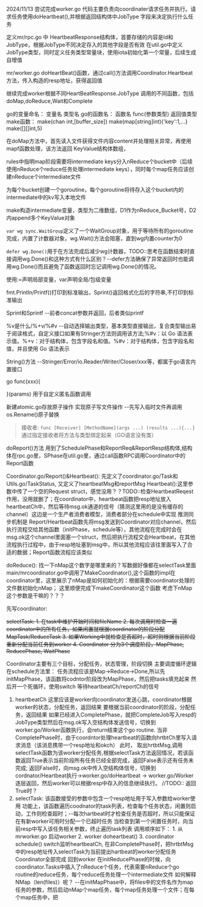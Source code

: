 2024/11/13 
尝试完成worker.go 代码主要负责向coordinater请求任务并执行。请求任务使用doHeartbeat(),并根据返回结构体中JobType 字段来决定执行什么任务

定义mr/rpc.go 中 HeartbeatResponse结构体，首要存储的内容是Id和JobType，根据JobType不同决定存入的其他字段是否有效
在util.go中定义JobType类型，同时定义任务类型常量块，使用iota初始化第一个常量，后续生成自增值

mr/worker.go doHeartBeat()函数，通过call()方法调用Coordinator.Heartbeat方法，传入构造的resp地址，获得返回值

继续完成worker根据不同HeartBeatResponse.JobType 调用的不同函数，包括doMap,doReduce,Wait和Complete

go的变量命名：
    变量名 类型名
go的函数名：
    函数名 func(参数类型) 返回值类型
make函数：
    make(chan int,[buffer_size])
    make(map[string]int){'key':1,...}
    make([][]int,5)


在doMap方法中，首先读入文件获得文件内容content并处理相关异常，再使用mapf函数处理，该方法返回 KeyValue结构体数组，

rules中指明map阶段需要将intermediate keys分入nReduce个bucket中（后续使用nReduce个reduce任务处理intermediate keys），同时每个map任务应该创建nReduce个intermediate文件

为每个bucket创建一个goroutine，每个goroutine将待存入这个bucket内的intermediate中的kv写入本地文件

make构造intermediate变量，类型为二维数组，D1作为nReduce_Bucket号，D2内append多个KeyValue对象

`var wg sync.WaitGroup`定义了一个WaitGroup对象，用于等待所有的goroutine完成，内置了计数器对象，wg.Wait()方法会阻塞，直到wg内置counter为0

`defer wg.Done()`用于在方法完成后减少wg计数器，TODO::思考在函数结束时直接调用wg.Done()和这种方式有什么区别？--defer方法确保了异常返回时也能调用wg.Done()而且避免了函数返回时忘记调用wg.Done()的情况。

使用:=声明局部变量，var声明全局/包级变量

fmt.Println/Printf()打印到标准输出，Sprint()返回格式化后的字符串,不打印到标准输出

Sprint和Sprintf --前者concat参数并返回，后者类似printf

%v是什么/%+v/%#v --自动选择输出类型，基本类型直接输出，复合类型输出易于阅读格式，自定义接口如果有Stringer方法则调用该方法;%#v：以 Go 语法表示值。%+v：对于结构体，包含字段名和值。%#v：对于结构体，包含字段名和值，并且使用 Go 语法表示

String()方法 --Stringer/Error/io.Reader/Writer/Closer/xxx等，都属于go语言内置接口

go func(xxx){

}(params) 用于自定义匿名函数调用

新建atomic.go存放原子操作
    实现原子写文件操作 --先写入临时文件再调用os.Rename()原子替换

>接收者:
`func [Receiver] [MethodName](args ...) (results ...){...}`通过指定接收者将方法与类型绑定起来（GO语言没有类）

doReport()方法
    用到了SchedulePhase和ReportReq&ReportResp结构体,结构体在rpc.go里，SPhase在util.go里，通过call函数RPC调用Coordinator中的Report函数

Coordinator.go/Report()&Heartbeat():
    先定义了coordinator.go/Task和Utils.go/TaskStatus, 又定义了heartbeatMsg和reportMsg
    Heartbeat():这里参数中传了一个空的Request struct，感觉没用？？TODO::检查HeartbeatReqest作用，没用就删了；在coordinator中，heartbeat函数把resp地址放入heartbeatCh中，然后等待msg.ok通道的信号（猜测这里用的是没有缓存的channel）这边是一个生产者消费者模型，消费者部分在schedule中实现
    推测同步机制是 Report/Heartbeat函数先将msg发送到Coordinator对应channel，然后执行流程交给其他函数（initPhase，schedule等），其他流程在完成时会在msg.ok这个channel里面塞一个struct，然后把执行流程交会Heartbeat，在其他流程执行过程中，由于resp地址塞到msg中，所以其他流程应该往里面写入了合适的数据；Report函数流程应该类似


doReduce():
    找一下nMap这个数字是哪里来的？写数据好像都在selectTask里面
    main/mrcoordinator.go中调用了MakeCoordinator(),这个函数的impl在coordinator里，这里展示了nMap是如何初始化的：根据需要coordinator处理的文件数初始化nMap；
    这里顺便完成下makeCoordinator这个函数
    考虑下nMap这个参数是干嘛的？？？

先写coordinator:

~~selectTask:
    1. 在task中维护开始时间和fileName
    2. 每次调用时检查一遍coordinator中的所有任务，如果闲置就根据coordinator的阶段分配MapTask/ReduceTask
    3. 如果Working中就检查是否超时，超时则根据当前阶段重新分配当前任务到worker
    4. Coordinator 分为3个调度阶段，MapPhase, ReducePhase, WaitPhase~~

Coordinator主要有三个目标，分配任务，状态管理，阶段切换
主要调度循环逻辑在schedule方法里：
任务流程应该是Map->Reduce->Done,所以先initMapPhase，该函数将codntor阶段改为MapPhase，然后把tasks填充起来
然后开一个死循环，使用switch 等待heartbeatCh/reportCh的信号
1. heartbeatCh 
    这里应该是worker向coordinator发送心跳，coordinator根据worker的状态，分配任务，返回结果
    要根据当前coordinator的阶段，分配任务，返回结果
    如果已经进入CompletePhase，就把CompleteJob写入resp的JobType类型然后在msg.ok写入空结构体发送信号，切换到worker.go/Worker函数执行，会return结束这个go routine.
    当非CompletePhase时，由于coordntor处理heartbeat的函数向hrtbtCh里写入请求消息（该消息携带一个resp地址和okch）
    此时， 取出hrtbtMsg,调用selectTask函数为该worker分配任务,根据selectTask方法返回情况，若该函数返回True表示当前阶段所有任务已经全部完成，返回False表示还有任务未完成;
    返回False时，向msg.ok中传入空结构体信号，切换到cordnator/Heartbeat执行->worker.go/doHeartbeat -> worker.go/Worker逐层返回，然后worker可以根据resp中存入的信息继续执行。
    //TODO:: 返回True时？
2. selectTask:
    该函数接受的参数中包含一个resp地址用于写入参数给worker使用
    功能上，该函数遍历coodnator的task列表，检查每个任务状态，闲置则启动，工作则检查超时；--每次hartbeat时才检查任务是否超时，所以只能保证在有新worker可用时分配一个已超时任务
    当检查到第一个闲置任务时，向当前resp中写入该任务相关参数，终止遍历task列表
    调用顺序如下：
        1. 从mrworker.go 启动worker
        2. worker doheartbeat()
        3. coordinator schedule() switch监听heartbeatCh, 在非CompletePhase时，把hrtbtMsg中的resp地址传入selectTask为当前提出hartbeat的worker分配任务
Coordinator全部完成
回到worker
在initReducePhase的时候，向coordinator.Tasks中插入了nReduce个任务，代表需要nReduce个go routine的reduce任务，每个reduce任务处理一个intermediate文件
如何解释NMap（len(files)）呢？
--在initMapPhase中，将files中的文件名作为map任务的参数，然后启动nMap个map任务，每个map任务处理一个文件；在每个map任务中，把